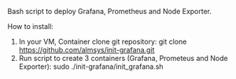 Bash script to deploy Grafana, Prometheus and Node Exporter.

How to install:
1. In your VM, Container clone git repository:
   git clone https://github.com/almsys/init-grafana.git   
2. Run script to create 3 containers (Grafana, Prometeus and Node Exporter):
   sudo ./init-grafana/init_grafana.sh
